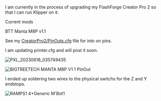 I am currently in the process of upgrading my FlashForge Creator Pro 2 so that I can run Klipper on it.

Current mods

BTT Manta M8P v1.1

See my [CreatorPro2/PinOuts.cfg](https://github.com/Alex3DLabs/Klipper_Configs/blob/main/CreatorPro2/PinOuts.cfg) file for into on pins. 

I am updating printer.cfg and will post it soon.

![PXL_20230618_035749435](https://github.com/Alex3DLabs/Klipper_Configs/assets/113078228/5118a282-6573-4337-a04d-e978cfc09022)

![BIGTREETECH MANTA M8P V1 1 PinOut](https://github.com/Alex3DLabs/Klipper_Configs/assets/113078228/c17f7e0f-4f32-42bd-996c-3e52d71a5422)

I ended up soldering two wires to the physical switchs for the Z and Y endstops. 

![RAMPS1 4+Generic M'Bot1](https://github.com/Alex3DLabs/Klipper_Configs/assets/113078228/f590eb77-9d06-4615-b362-a5931916bcfc)
